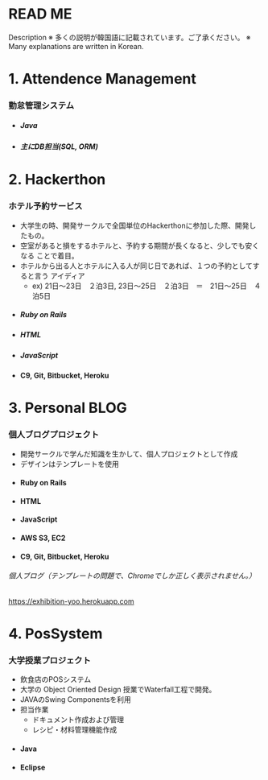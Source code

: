 READ ME
==
Description
※ 多くの説明が韓国語に記載されています。ご了承ください。
※ Many explanations are written in Korean.

# 1. Attendence Management
### 勤怠管理システム
- ##### Java
- ##### 主にDB担当(SQL, ORM)


# 2. Hackerthon
### ホテル予約サービス
- 大学生の時、開発サークルで全国単位のHackerthonに参加した際、開発したもの。
- 空室があると損をするホテルと、予約する期間が長くなると、少しでも安くなる
ことで着目。
 - ホテルから出る人とホテルに入る人が同じ日であれば、１つの予約としてすると言う
 アイディア
   - ex) 21日〜23日　２泊3日, 23日〜25日　２泊3日　＝　21日〜25日　４泊5日
- ##### Ruby on Rails
- ##### HTML
- ##### JavaScript
- #### C9, Git, Bitbucket, Heroku

# 3. Personal BLOG
### 個人ブログプロジェクト
- 開発サークルで学んだ知識を生かして、個人プロジェクトとして作成
- デザインはテンプレートを使用
- #### Ruby on Rails
- #### HTML
- #### JavaScript
- #### AWS S3, EC2
- #### C9, Git, Bitbucket, Heroku
###### 個人ブログ（テンプレートの問題で、Chromeでしか正しく表示されません。）
<https://exhibition-yoo.herokuapp.com>

# 4. PosSystem
### 大学授業プロジェクト
- 飲食店のPOSシステム
- 大学の Object Oriented Design 授業でWaterfall工程で開発。
- JAVAのSwing Componentsを利用
- 担当作業
  - ドキュメント作成および管理
  - レシピ・材料管理機能作成
- #### Java
- #### Eclipse

